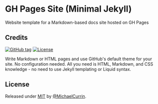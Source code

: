 # GH Pages Site (Minimal Jekyll)
Website template for a Markdown-based docs site hosted on GH Pages

## Credits

[![GitHub tag](https://img.shields.io/github/tag/MichaelCurrin/gh-pages-no-jekyll?include_prereleases=&sort=semver)](https://github.com/MichaelCurrin/gh-pages-no-jekyll/releases/)
[![License](https://img.shields.io/badge/License-MIT-blue)](#license)

Write Markdown or HTML pages and use GitHub's default theme for your site. No configuration needed. All you need is HTML, Markdown, and CSS knowledge - no need to use Jekyll templating or Liquid syntax.

## License

Released under [MIT](/LICENSE) by [@MichaelCurrin](https://github.com/MichaelCurrin).
